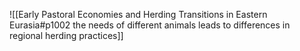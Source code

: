 ![[Early Pastoral Economies and Herding Transitions in Eastern Eurasia#p1002 the needs of different animals leads to differences in regional herding practices]]
